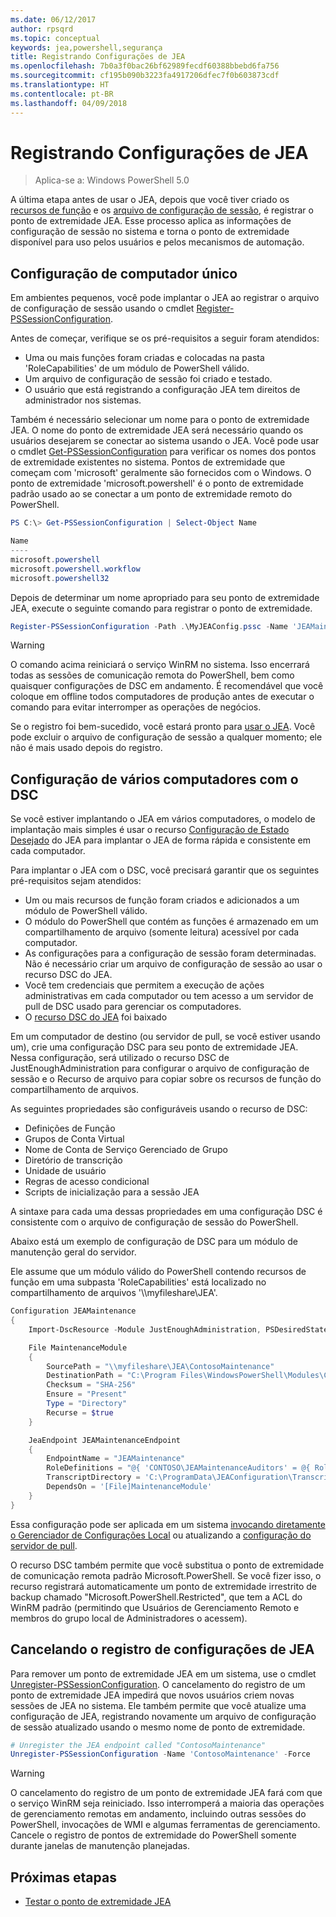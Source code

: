 ```yaml
---
ms.date: 06/12/2017
author: rpsqrd
ms.topic: conceptual
keywords: jea,powershell,segurança
title: Registrando Configurações de JEA
ms.openlocfilehash: 7b0a3f0bac26bf62989fecdf60388bbebd6fa756
ms.sourcegitcommit: cf195b090b3223fa4917206dfec7f0b603873cdf
ms.translationtype: HT
ms.contentlocale: pt-BR
ms.lasthandoff: 04/09/2018
---
```

# <a name="registering-jea-configurations"></a>Registrando Configurações de JEA

> Aplica-se a: Windows PowerShell 5.0

A última etapa antes de usar o JEA, depois que você tiver criado os [recursos de função](role-capabilities.md) e os [arquivo de configuração de sessão](session-configurations.md), é registrar o ponto de extremidade JEA.
Esse processo aplica as informações de configuração de sessão no sistema e torna o ponto de extremidade disponível para uso pelos usuários e pelos mecanismos de automação.

## <a name="single-machine-configuration"></a>Configuração de computador único

Em ambientes pequenos, você pode implantar o JEA ao registrar o arquivo de configuração de sessão usando o cmdlet [Register-PSSessionConfiguration](https://msdn.microsoft.com/powershell/reference/5.1/microsoft.powershell.core/register-pssessionconfiguration).

Antes de começar, verifique se os pré-requisitos a seguir foram atendidos:
- Uma ou mais funções foram criadas e colocadas na pasta 'RoleCapabilities' de um módulo de PowerShell válido.
- Um arquivo de configuração de sessão foi criado e testado.
- O usuário que está registrando a configuração JEA tem direitos de administrador nos sistemas.

Também é necessário selecionar um nome para o ponto de extremidade JEA.
O nome do ponto de extremidade JEA será necessário quando os usuários desejarem se conectar ao sistema usando o JEA.
Você pode usar o cmdlet [Get-PSSessionConfiguration](https://msdn.microsoft.com/powershell/reference/5.1/microsoft.powershell.core/get-pssessionconfiguration) para verificar os nomes dos pontos de extremidade existentes no sistema.
Pontos de extremidade que começam com 'microsoft' geralmente são fornecidos com o Windows.
O ponto de extremidade 'microsoft.powershell' é o ponto de extremidade padrão usado ao se conectar a um ponto de extremidade remoto do PowerShell.

```powershell
PS C:\> Get-PSSessionConfiguration | Select-Object Name

Name
----
microsoft.powershell
microsoft.powershell.workflow
microsoft.powershell32
```

Depois de determinar um nome apropriado para seu ponto de extremidade JEA, execute o seguinte comando para registrar o ponto de extremidade.

```powershell
Register-PSSessionConfiguration -Path .\MyJEAConfig.pssc -Name 'JEAMaintenance' -Force
```

> [!WARNING]
> O comando acima reiniciará o serviço WinRM no sistema.
> Isso encerrará todas as sessões de comunicação remota do PowerShell, bem como quaisquer configurações de DSC em andamento.
> É recomendável que você coloque em offline todos computadores de produção antes de executar o comando para evitar interromper as operações de negócios.

Se o registro foi bem-sucedido, você estará pronto para [usar o JEA](using-jea.md).
Você pode excluir o arquivo de configuração de sessão a qualquer momento; ele não é mais usado depois do registro.

## <a name="multi-machine-configuration-with-dsc"></a>Configuração de vários computadores com o DSC

Se você estiver implantando o JEA em vários computadores, o modelo de implantação mais simples é usar o recurso [Configuração de Estado Desejado](https://msdn.microsoft.com/en-us/powershell/dsc/overview) do JEA para implantar o JEA de forma rápida e consistente em cada computador.

Para implantar o JEA com o DSC, você precisará garantir que os seguintes pré-requisitos sejam atendidos:
- Um ou mais recursos de função foram criados e adicionados a um módulo de PowerShell válido.
- O módulo do PowerShell que contém as funções é armazenado em um compartilhamento de arquivo (somente leitura) acessível por cada computador.
- As configurações para a configuração de sessão foram determinadas. Não é necessário criar um arquivo de configuração de sessão ao usar o recurso DSC do JEA.
- Você tem credenciais que permitem a execução de ações administrativas em cada computador ou tem acesso a um servidor de pull de DSC usado para gerenciar os computadores.
- O [recurso DSC do JEA](https://github.com/PowerShell/JEA/tree/master/DSC%20Resource) foi baixado

Em um computador de destino (ou servidor de pull, se você estiver usando um), crie uma configuração DSC para seu ponto de extremidade JEA.
Nessa configuração, será utilizado o recurso DSC de JustEnoughAdministration para configurar o arquivo de configuração de sessão e o Recurso de arquivo para copiar sobre os recursos de função do compartilhamento de arquivos.

As seguintes propriedades são configuráveis usando o recurso de DSC:
- Definições de Função
- Grupos de Conta Virtual
- Nome de Conta de Serviço Gerenciado de Grupo
- Diretório de transcrição
- Unidade de usuário
- Regras de acesso condicional
- Scripts de inicialização para a sessão JEA

A sintaxe para cada uma dessas propriedades em uma configuração DSC é consistente com o arquivo de configuração de sessão do PowerShell.

Abaixo está um exemplo de configuração de DSC para um módulo de manutenção geral do servidor.

Ele assume que um módulo válido do PowerShell contendo recursos de função em uma subpasta 'RoleCapabilities' está localizado no compartilhamento de arquivos '\\\\myfileshare\\JEA'.


```powershell
Configuration JEAMaintenance
{
    Import-DscResource -Module JustEnoughAdministration, PSDesiredStateConfiguration

    File MaintenanceModule
    {
        SourcePath = "\\myfileshare\JEA\ContosoMaintenance"
        DestinationPath = "C:\Program Files\WindowsPowerShell\Modules\ContosoMaintenance"
        Checksum = "SHA-256"
        Ensure = "Present"
        Type = "Directory"
        Recurse = $true
    }

    JeaEndpoint JEAMaintenanceEndpoint
    {
        EndpointName = "JEAMaintenance"
        RoleDefinitions = "@{ 'CONTOSO\JEAMaintenanceAuditors' = @{ RoleCapabilities = 'GeneralServerMaintenance-Audit' }; 'CONTOSO\JEAMaintenanceAdmins' = @{ RoleCapabilities = 'GeneralServerMaintenance-Audit', 'GeneralServerMaintenance-Admin' } }"
        TranscriptDirectory = 'C:\ProgramData\JEAConfiguration\Transcripts'
        DependsOn = '[File]MaintenanceModule'
    }
}
```

Essa configuração pode ser aplicada em um sistema [invocando diretamente o Gerenciador de Configurações Local](https://msdn.microsoft.com/en-us/powershell/dsc/metaconfig) ou atualizando a [configuração do servidor de pull](https://msdn.microsoft.com/en-us/powershell/dsc/pullserver).

O recurso DSC também permite que você substitua o ponto de extremidade de comunicação remota padrão Microsoft.PowerShell.
Se você fizer isso, o recurso registrará automaticamente um ponto de extremidade irrestrito de backup chamado "Microsoft.PowerShell.Restricted", que tem a ACL do WinRM padrão (permitindo que Usuários de Gerenciamento Remoto e membros do grupo local de Administradores o acessem).

## <a name="unregistering-jea-configurations"></a>Cancelando o registro de configurações de JEA

Para remover um ponto de extremidade JEA em um sistema, use o cmdlet [Unregister-PSSessionConfiguration](https://msdn.microsoft.com/powershell/reference/5.1/microsoft.powershell.core/Unregister-PSSessionConfiguration).
O cancelamento do registro de um ponto de extremidade JEA impedirá que novos usuários criem novas sessões de JEA no sistema.
Ele também permite que você atualize uma configuração de JEA, registrando novamente um arquivo de configuração de sessão atualizado usando o mesmo nome de ponto de extremidade.

```powershell
# Unregister the JEA endpoint called "ContosoMaintenance"
Unregister-PSSessionConfiguration -Name 'ContosoMaintenance' -Force
```

> [!WARNING]
> O cancelamento do registro de um ponto de extremidade JEA fará com que o serviço WinRM seja reiniciado.
> Isso interromperá a maioria das operações de gerenciamento remotas em andamento, incluindo outras sessões do PowerShell, invocações de WMI e algumas ferramentas de gerenciamento.
> Cancele o registro de pontos de extremidade do PowerShell somente durante janelas de manutenção planejadas.

## <a name="next-steps"></a>Próximas etapas

- [Testar o ponto de extremidade JEA](using-jea.md)